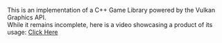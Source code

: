 This is an implementation of a C++ Game Library powered by the Vulkan Graphics API.\
While it remains incomplete, here is a video showcasing a product of its usage: [Click Here](https://www.youtube.com/watch?v=Td1X96kHSHg)
